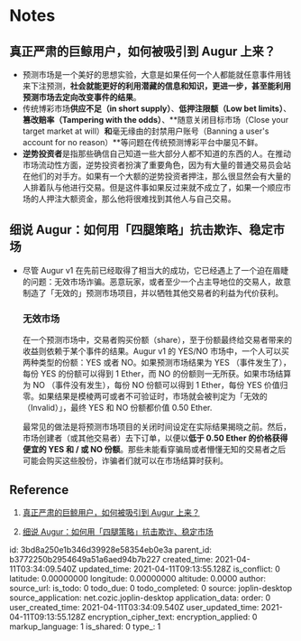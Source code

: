# Notes

## 真正严肃的巨鲸用户，如何被吸引到 Augur 上来？

- 预测市场是一个美好的思想实验，大意是如果任何一个人都能就任意事件用钱来下注预测，**社会就能更好的利用潜藏的信息和知识，更进一步，甚至能利用预测市场去定向改变事件的结果**。
- 传统博彩市场**供应不足（in short supply）**、**低押注限额（Low bet limits）**、**篡改赔率（Tampering with the odds）**、**随意关闭目标市场（Close your target market at will）**和**毫无缘由的封禁用户账号（Banning a user's account for no reason）**等问题在传统预测博彩平台中屡见不鲜。
- **逆势投资者**是指那些确信自己知道一些大部分人都不知道的东西的人。在推动市场流动性方面，逆势投资者扮演了重要角色，因为有大量的普通交易员会站在他们的对手方。如果有一个大额的逆势投资者押注，那么很显然会有大量的人排着队与他进行交易。但是这件事如果反过来就不成立了，如果一个顺应市场的人押注大额资金，那么他将很难找到其他人与自己交易。

## 细说 Augur：如何用「四腿策略」抗击欺诈、稳定市场

- 尽管 Augur v1 在先前已经取得了相当大的成功，它已经遇上了一个迫在眉睫的问题：无效市场诈骗。恶意玩家，或者至少一个占主导地位的交易人，故意制造了「无效的」预测市场项目，并以牺牲其他交易者的利益为代价获利。

  ### 无效市场

  在一个预测市场中，交易者购买份额（share），至于份额最终给交易者带来的收益则依赖于某个事件的结果。Augur v1 的 YES/NO 市场中，一个人可以买两种类型的份额：YES 或者 NO。如果预测市场结果为 YES （事件发生了），每份 YES 的份额可以得到 1 Ether，而 NO 的份额则一无所获。如果市场结算为 NO （事件没有发生），每份 NO 份额可以得到 1 Ether，每份 YES 价值归零。如果结果是模棱两可或者不可验证时，市场就会被判定为「无效的（Invalid）」，最终 YES 和 NO 份额都价值 0.50 Ether.

  最常见的做法是将预测市场项目的关闭时间设定在实际结果揭晓之前。然后，市场创建者（或其他交易者）去下订单，以便以**低于 0.50 Ether 的价格获得便宜的 YES 和 / 或 NO 份额**。那些未能看穿骗局或者懵懂无知的交易者之后可能会购买这些股份，诈骗者们就可以在市场结算时获利。

  

## Reference

1. [真正严肃的巨鲸用户，如何被吸引到 Augur 上来？](https://www.chainnews.com/articles/869196021286.htm)

2. [细说 Augur：如何用「四腿策略」抗击欺诈、稳定市场](https://www.chainnews.com/articles/441422201047.htm)

id: 3bd8a250e1b346d39928e58354eb0e3a
parent_id: b3772250b2954649a51a6aed94b7b227
created_time: 2021-04-11T03:34:09.540Z
updated_time: 2021-04-11T09:13:55.128Z
is_conflict: 0
latitude: 0.00000000
longitude: 0.00000000
altitude: 0.0000
author: 
source_url: 
is_todo: 0
todo_due: 0
todo_completed: 0
source: joplin-desktop
source_application: net.cozic.joplin-desktop
application_data: 
order: 0
user_created_time: 2021-04-11T03:34:09.540Z
user_updated_time: 2021-04-11T09:13:55.128Z
encryption_cipher_text: 
encryption_applied: 0
markup_language: 1
is_shared: 0
type_: 1